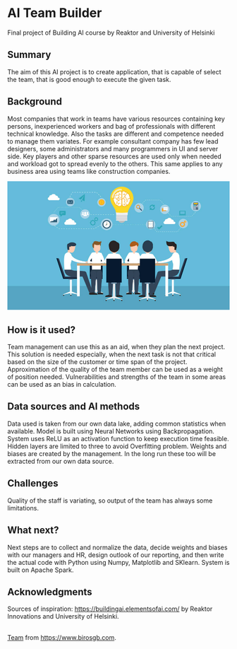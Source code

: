 <!-- This markdown describes the final project by Paul Kallio for the Building of AI course,
that is created by Reaktor Innovations and University of Helsinki. -->

# AI Team Builder

Final project of Building AI course by Reaktor and University of Helsinki

## Summary

The aim of this AI project is to create application, that is capable of select the team, that is good enough to execute the given task.

## Background

Most companies that work in teams have various resources containing key persons, inexperienced workers and bag of professionals with different technical knowledge. Also the tasks are different and competence needed to manage them variates. For example consultant company has few lead designers, some administrators and many programmers in UI and server side. Key players and other sparse resources are used only when needed and workload got to spread evenly to the others. This same applies to any business area using teams like construction companies.

![Team](https://github.com/paulmkallio/ai_team_builder/blob/main/our_team.jpg)

## How is it used?

Team management can use this as an aid, when they plan the next project. This solution is needed especially, when the next task is not that critical based on the size of the customer or time span of the project. Approximation of the quality of the team member can be used as a weight of position needed. Vulnerabilities and strengths of the team in some areas can be used as an bias in calculation.

## Data sources and AI methods

Data used is taken from our own data lake, adding common statistics when available.
Model is built using Neural Networks using Backpropagation. System uses ReLU as an activation function
to keep execution time feasible. Hidden layers are limited to three to avoid Overfitting problem.
Weights and biases are created by the management.
In the long run these too will be extracted from our own data source.

## Challenges

Quality of the staff is variating, so output of the team has always some limitations.

## What next?

Next steps are to collect and normalize the data, decide weights and biases with our managers and HR,
design outlook of our reporting, and then write the actual code with Python using Numpy, Matplotlib and SKlearn.
System is built on Apache Spark.

## Acknowledgments

Sources of inspiration:
https://buildingai.elementsofai.com/ by Reaktor Innovations and University of Helsinki.

<br> [Team](https://www.birosgb.com/wp-content/uploads/2018/08/our_team.jpg#filelinks) from https://www.birosgb.com.
